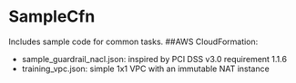 # SampleCfn
Includes sample code for common tasks.
##AWS CloudFormation:
* sample_guardrail_nacl.json: inspired by PCI DSS v3.0 requirement 1.1.6
* training_vpc.json: simple 1x1 VPC with an immutable NAT instance
